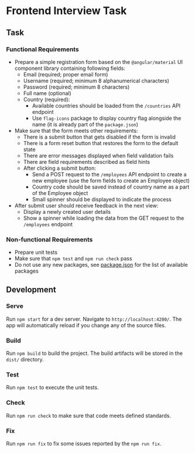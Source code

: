 # Frontend Interview Task

## Task

### Functional Requirements

- Prepare a simple registration form based on the `@angular/material` UI component library containing following fields:
  - Email (required; proper email form)
  - Username (required; minimum 8 alphanumerical characters)
  - Password (required; minimum 8 characters)
  - Full name (optional)
  - Country (required):
    - Available countries should be loaded from the `/countries` API endpoint
    - Use `flag-icons` package to display country flag alongside the name (it is already part of the `package.json`)
- Make sure that the form meets other requirements:
  - There is a submit button that gets disabled if the form is invalid
  - There is a form reset button that restores the form to the default state
  - There are error messages displayed when field validation fails
  - There are field requirements described as field hints
  - After clicking a submit button:
    - Send a POST request to the `/employees` API endpoint to create a new employee (use the form fields to create an Employee object)
    - Country code should be saved instead of country name as a part of the Employee object
    - Small spinner should be displayed to indicate the process
- After submit user should receive feedback in the next view:
  - Display a newly created user details
  - Show a spinner while loading the data from the GET request to the `/employees` endpoint

### Non-functional Requirements

- Prepare unit tests
- Make sure that `npm test` and `npm run check` pass
- Do not use any new packages, see [package.json](package.json) for the list of available packages

## Development

### Serve

Run `npm start` for a dev server. Navigate to `http://localhost:4200/`. The app will automatically reload if you change any of the source files.

### Build

Run `npm build` to build the project. The build artifacts will be stored in the `dist/` directory.

### Test

Run `npm test` to execute the unit tests.

### Check

Run `npm run check` to make sure that code meets defined standards.

### Fix

Run `npm run fix` to fix some issues reported by the `npm run fix`.
